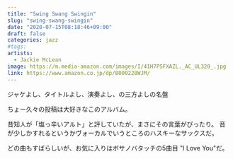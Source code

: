 ```yaml
---
title: "Swing Swang Swingin"
slug: "swing-swang-swingin"
date: "2020-07-15T08:18:46+09:00"
draft: false
categories: jazz
#tags:
artists:
  - Jackie McLean
image: https://m.media-amazon.com/images/I/41H7PSFXAZL._AC_UL320_.jpg
link: https://www.amazon.co.jp/dp/B000228WJM/
---
```

ジャケよし、タイトルよし、演奏よし、の三方よしの名盤
<!--more-->
ちょー久々の投稿は大好きなこのアルバム。

昔知人が「塩っ辛いアルト」と評していたが、まさにその言葉がぴったり。
音が少しかすれるというかヴォーカルでいうところのハスキーなサックスだ。

どの曲もすばらしいが、お気に入りはボサノバタッチの5曲目 "I Love You"だ。
